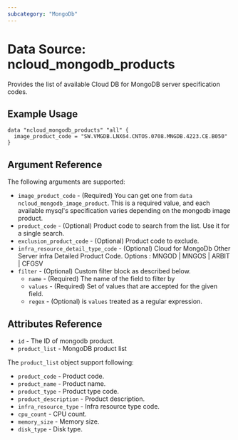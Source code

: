 ```yaml
---
subcategory: "MongoDb"
---
```



# Data Source: ncloud_mongodb_products

Provides the list of available Cloud DB for MongoDB server specification codes.

## Example Usage

```hcl
data "ncloud_mongodb_products" "all" {
  image_product_code = "SW.VMGDB.LNX64.CNTOS.0708.MNGDB.4223.CE.B050"
}
```

## Argument Reference

The following arguments are supported:

* `image_product_code` - (Required) You can get one from `data ncloud_mongodb_image_product`. This is a required value, and each available mysql's specification varies depending on the mongodb image product.
* `product_code` - (Optional) Product code to search from the list. Use it for a single search.
* `exclusion_product_code` - (Optional) Product code to exclude.
* `infra_resource_detail_type_code` - (Optional) Cloud for MongoDb Other Server infra Detailed Product Code. Options : MNGOD | MNGOS | ARBIT | CFGSV
* `filter` - (Optional) Custom filter block as described below.
    * `name` - (Required) The name of the field to filter by
    * `values` - (Required) Set of values that are accepted for the given field.
    * `regex` - (Optional) is `values` treated as a regular expression.

## Attributes Reference

* `id` - The ID of mongodb product.
* `product_list` - MongoDB product list

The `product_list` object support following:

* `product_code` - Product code.
* `product_name` - Product name.
* `product_type` - Product type code.
* `product_description` - Product description.
* `infra_resource_type` - Infra resource type code.
* `cpu_count` - CPU count.
* `memory_size` - Memory size.
* `disk_type` - Disk type.